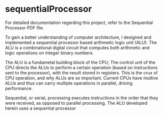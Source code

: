 # sequentialProcessor
For detailed documentation regarding this project, refer to the Sequential Processor PDF file. 

To gain a better understanding of computer architecture, I designed and implemented a sequential processor based arithmetic logic unit (ALU). 
The ALU is a combinational digital circuit that computes both arithmetic and logic operations on integer binary numbers. 

The ALU is a fundametal building block of the CPU; The control unit of the CPU directs the ALUs to perform a certain operation (based on instructions sent to the processor), with the result stored in registers. This is the crux of CPU operation, and why ALUs are so important. Current CPUs have multive ALUs and thus can carry multiple operations in parallel, driving performance. 

Sequential, or serial, processing executes instructions in the order that they were received, as opposed to parallel processing. The ALU developed herein uses a 
sequential processor
